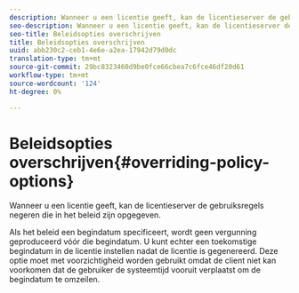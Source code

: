 ```yaml
---
description: Wanneer u een licentie geeft, kan de licentieserver de gebruiksregels negeren die in het beleid zijn opgegeven.
seo-description: Wanneer u een licentie geeft, kan de licentieserver de gebruiksregels negeren die in het beleid zijn opgegeven.
seo-title: Beleidsopties overschrijven
title: Beleidsopties overschrijven
uuid: abb230c2-ceb1-4e6e-a2ea-17942d79d0dc
translation-type: tm+mt
source-git-commit: 29bc8323460d9be0fce66cbea7c6fce46df20d61
workflow-type: tm+mt
source-wordcount: '124'
ht-degree: 0%

---
```



# Beleidsopties overschrijven{#overriding-policy-options}

Wanneer u een licentie geeft, kan de licentieserver de gebruiksregels negeren die in het beleid zijn opgegeven.

Als het beleid een begindatum specificeert, wordt geen vergunning geproduceerd vóór die begindatum. U kunt echter een toekomstige begindatum in de licentie instellen nadat de licentie is gegenereerd. Deze optie moet met voorzichtigheid worden gebruikt omdat de client niet kan voorkomen dat de gebruiker de systeemtijd vooruit verplaatst om de begindatum te omzeilen.
